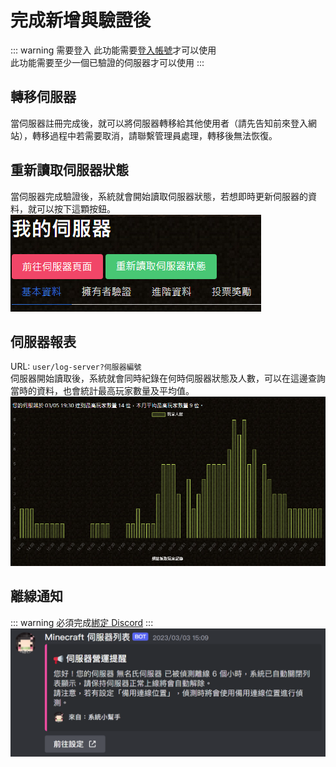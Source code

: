 # 完成新增與驗證後

::: warning 需要登入
此功能需要[登入帳號](https://www.mc-list.xyz/user)才可以使用  
此功能需要至少一個已驗證的伺服器才可以使用
:::

## 轉移伺服器
當伺服器註冊完成後，就可以將伺服器轉移給其他使用者（請先告知前來登入網站），轉移過程中若需要取消，請聯繫管理員處理，轉移後無法恢復。

## 重新讀取伺服器狀態
當伺服器完成驗證後，系統就會開始讀取伺服器狀態，若想即時更新伺服器的資料，就可以按下這顆按鈕。  
![Reload Server](/images/reload_status.png)

## 伺服器報表
URL: `user/log-server?伺服器編號`  
伺服器開始讀取後，系統就會同時紀錄在何時伺服器狀態及人數，可以在這邊查詢當時的資料，也會統計最高玩家數量及平均值。
![Server Offline](/images/server_log.png)

## 離線通知
::: warning
必須完成[綁定 Discord](/other/bind-discord.md)
:::
![Server Offline](/images/server_offline.png)
